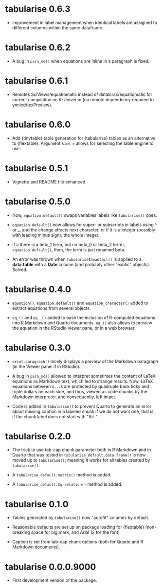 # tabularise 0.6.3

-   Improvement in label management when identical labels are assigned to different columns within the same dataframe.

# tabularise 0.6.2

-   A bug in `para_md()` when equations are inline in a paragraph is fixed.

# tabularise 0.6.1

-   Remotes SciViews/equatiomatic instead of datalorax/equatiomatic for correct compilation on R-Universe (no remote dependency required to yonicd/texPreview).

# tabularise 0.6.0

-   Add {tinytable} table generation for {tabularise} tables as an alternative to {flextable}. Argument `kind =` allows for selecting the table engine to use.

# tabularise 0.5.1

-   Vignette and README file enhanced.

# tabularise 0.5.0

-   Now, `equation.default()` swaps variables labels like `tabularise()` does.

-   `equation.default()` now allows for super- or subscripts in labels using \^ or \_, and the change affects next character, or if it is a integer (possibly with leading minus sign), the whole integer.

-   If a there is a beta_1 term, but no beta_0 or beta_2 term i, `equation.default()`, then, the term is just renamed beta.

-   An error was thrown when `tabularise$headtail()` is applied to a **data.table** with a **Date** column (and probably other "exotic" objects). Solved.

# tabularise 0.4.0

-   `equation()`, `equation.default()` and `equation_character()` added to extract equations from several objects.

-   `eq_()` and `eq__()` added to ease the inclusion of R-computed equations into R Markdown and Quarto documents. `eq_()` also allows to preview the equation in the RStudio viewer pane, or in a web browser.

# tabularise 0.3.0

-   `print.paragraph()` nicely displays a preview of the Markdown paragraph (in the Viewer panel if in RStudio).

-   A bug in `para_md()` allowed to interpret sometimes the content of LaTeX equations as Markdown text, which led to strange results. Now, LaTeX equations between `$...$` are protected by quadruple back ticks and triple dollars on each side, and thus, viewed as code chunks by the Markdown interpreter, and consequently, left intact.

-   Code is added in `tabularise()` to prevent Quarto to generate an error about missing caption in a labeled chunk if we do not want one, that is, if the chunk label does not start with "tbl-".

# tabularise 0.2.0

-   The trick to use tab-cap chunk parameter both in R Markdown and in Quarto that was tested in `tabularise_default.data.frame()` is now moved up to `tabularise()`; meaning it works for all tables created by `tabularise()`.

-   A `tabularise_default.matrix()` method is added.

-   A `tabularise_default.Correlation()` method is added.

# tabularise 0.1.0

-   Tables generated by `tabularise()` now "autofit" columns by default.

-   Reasonable defaults are set up on package loading for {flextable} (non-breaking space for big.mark, and Arial 12 for the font)

-   Caption is set from tab-cap chunk options (both for Quarto and R Markdown documents).

# tabularise 0.0.0.9000

-   First development version of the package.
